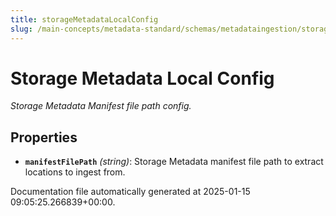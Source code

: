 ```yaml
---
title: storageMetadataLocalConfig
slug: /main-concepts/metadata-standard/schemas/metadataingestion/storage/storagemetadatalocalconfig
---
```


# Storage Metadata Local Config

*Storage Metadata Manifest file path config.*

## Properties

- **`manifestFilePath`** *(string)*: Storage Metadata manifest file path to extract locations to ingest from.


Documentation file automatically generated at 2025-01-15 09:05:25.266839+00:00.
